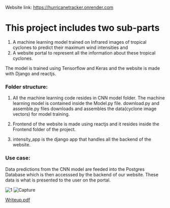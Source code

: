Website link: https://hurricanetracker.onrender.com
# This project includes two sub-parts

1. A machine learning model trained on Infrared images of tropical cyclones to predict their maximum wind intensities and
2. A website portal to represent all the information about these tropical cyclones.

The model is trained using Tensorflow and Keras and the website is made with Django and reactjs.

### Folder structure:

1. All the machine learning code resides in CNN model folder. The machine learning model is contained inside the Model.py file. download.py and assemble.py files downloads and assembles the data(cyclone image vectors) for model training.

2. Frontend of the website is made using reactjs and it resides inside the Frontend folder of the project.

3. intensity_app is the django app that handles all the backend of the website.

### Use case:

Data predictions from the CNN model are feeded into the Postgres Database which is then accesssed by the backend of our website. These data is what is presented to the user on the portal.

![1](https://user-images.githubusercontent.com/65943606/177590658-766f4de6-a1e2-4776-8afc-b9202032e0d5.JPG)
![Capture](https://user-images.githubusercontent.com/65943606/177590673-e352dbcb-628e-4aa2-b19a-e2efabbef807.JPG)

[Writeup.pdf](https://github.com/yashd26/cyclone-intensity-using-CNN/files/10404152/IISFdoc_removed.pdf)
